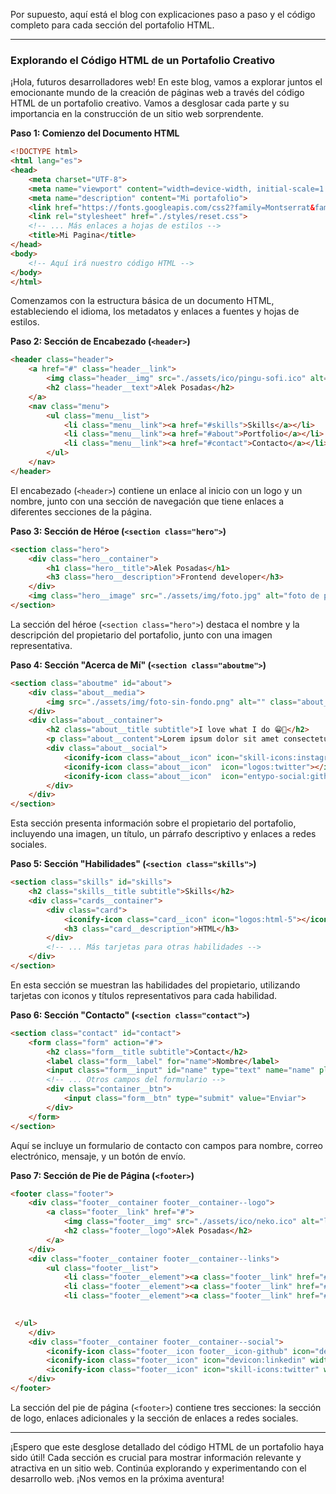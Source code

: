 Por supuesto, aquí está el blog con explicaciones paso a paso y el código completo para cada sección del portafolio HTML.

---

### **Explorando el Código HTML de un Portafolio Creativo**

¡Hola, futuros desarrolladores web! En este blog, vamos a explorar juntos el emocionante mundo de la creación de páginas web a través del código HTML de un portafolio creativo. Vamos a desglosar cada parte y su importancia en la construcción de un sitio web sorprendente.

**Paso 1: Comienzo del Documento HTML**

```html
<!DOCTYPE html>
<html lang="es">
<head>
    <meta charset="UTF-8">
    <meta name="viewport" content="width=device-width, initial-scale=1.0">
    <meta name="description" content="Mi portafolio">
    <link href="https://fonts.googleapis.com/css2?family=Montserrat&family=Space+Mono:wght@400;700&display=swap" rel="stylesheet">
    <link rel="stylesheet" href="./styles/reset.css">
    <!-- ... Más enlaces a hojas de estilos -->
    <title>Mi Pagina</title>
</head>
<body>
    <!-- Aquí irá nuestro código HTML -->
</body>
</html>
```

Comenzamos con la estructura básica de un documento HTML, estableciendo el idioma, los metadatos y enlaces a fuentes y hojas de estilos.

**Paso 2: Sección de Encabezado (`<header>`)**

```html
<header class="header">
    <a href="#" class="header__link">
        <img class="header__img" src="./assets/ico/pingu-sofi.ico" alt="logo">
        <h2 class="header__text">Alek Posadas</h2>
    </a>
    <nav class="menu">
        <ul class="menu__list">
            <li class="menu__link"><a href="#skills">Skills</a></li>
            <li class="menu__link"><a href="#about">Portfolio</a></li>
            <li class="menu__link"><a href="#contact">Contacto</a></li>
        </ul>
    </nav>
</header>
```

El encabezado (`<header>`) contiene un enlace al inicio con un logo y un nombre, junto con una sección de navegación que tiene enlaces a diferentes secciones de la página.

**Paso 3: Sección de Héroe (`<section class="hero">`)**

```html
<section class="hero">
    <div class="hero__container">
        <h1 class="hero__title">Alek Posadas</h1>
        <h3 class="hero__description">Frontend developer</h3>
    </div>
    <img class="hero__image" src="./assets/img/foto.jpg" alt="foto de perfil">
</section>
```

La sección del héroe (`<section class="hero">`) destaca el nombre y la descripción del propietario del portafolio, junto con una imagen representativa.

**Paso 4: Sección "Acerca de Mí" (`<section class="aboutme">`)**

```html
<section class="aboutme" id="about">
    <div class="about__media">
        <img src="./assets/img/foto-sin-fondo.png" alt="" class="about__image">
    </div>
    <div class="about__container">
        <h2 class="about__title subtitle">I love what I do 😁💓</h2>
        <p class="about__content">Lorem ipsum dolor sit amet consectetur adipisicing elit. Illum consectetur tenetur obcaecati ad distinctio at ab laboriosam harum consequatur et maiores sunt vel blanditiis, facilis quibusdam facere? Fugiat, aut animi?</p>
        <div class="about__social">
            <iconify-icon class="about__icon" icon="skill-icons:instagram"></iconify-icon>
            <iconify-icon class="about__icon"  icon="logos:twitter"></iconify-icon>
            <iconify-icon class="about__icon"  icon="entypo-social:github" style="color: #071952;"></iconify-icon>
        </div>
    </div>
</section>
```

Esta sección presenta información sobre el propietario del portafolio, incluyendo una imagen, un título, un párrafo descriptivo y enlaces a redes sociales.

**Paso 5: Sección "Habilidades" (`<section class="skills">`)**

```html
<section class="skills" id="skills">
    <h2 class="skills__title subtitle">Skills</h2>
    <div class="cards__container">
        <div class="card">
            <iconify-icon class="card__icon" icon="logos:html-5"></iconify-icon>
            <h3 class="card__description">HTML</h3>
        </div>
        <!-- ... Más tarjetas para otras habilidades -->
    </div>
</section>
```

En esta sección se muestran las habilidades del propietario, utilizando tarjetas con iconos y títulos representativos para cada habilidad.

**Paso 6: Sección "Contacto" (`<section class="contact">`)**

```html
<section class="contact" id="contact">
    <form class="form" action="#">
        <h2 class="form__title subtitle">Contact</h2>
        <label class="form__label" for="name">Nombre</label>
        <input class="form__input" id="name" type="text" name="name" placeholder="Escribe tu Nombre">
        <!-- ... Otros campos del formulario -->
        <div class="container__btn">
            <input class="form__btn" type="submit" value="Enviar">
        </div>
    </form>
</section>
```

Aquí se incluye un formulario de contacto con campos para nombre, correo electrónico, mensaje, y un botón de envío.

**Paso 7: Sección de Pie de Página (`<footer>`)**

```html
<footer class="footer">
    <div class="footer__container footer__container--logo">
        <a class="footer__link" href="#">
            <img class="footer__img" src="./assets/ico/neko.ico" alt="logo">
            <h2 class="footer__logo">Alek Posadas</h2>
        </a>
    </div>
    <div class="footer__container footer__container--links">
        <ul class="footer__list">
            <li class="footer__element"><a class="footer__link" href="#">Acerca de mi</a></li>
            <li class="footer__element"><a class="footer__link" href="#">Contacto</a></li>
            <li class="footer__element"><a class="footer__link" href="#">Referencias</a></li>
       

 </ul>
    </div>
    <div class="footer__container footer__container--social">
        <iconify-icon class="footer__icon footer__icon-github" icon="devicon:github" width="50"></iconify-icon>
        <iconify-icon class="footer__icon" icon="devicon:linkedin" width="50"></iconify-icon>
        <iconify-icon class="footer__icon" icon="skill-icons:twitter" width="50"></iconify-icon>
    </div>
</footer>
```

La sección del pie de página (`<footer>`) contiene tres secciones: la sección de logo, enlaces adicionales y la sección de enlaces a redes sociales.

---

¡Espero que este desglose detallado del código HTML de un portafolio haya sido útil! Cada sección es crucial para mostrar información relevante y atractiva en un sitio web. Continúa explorando y experimentando con el desarrollo web. ¡Nos vemos en la próxima aventura!